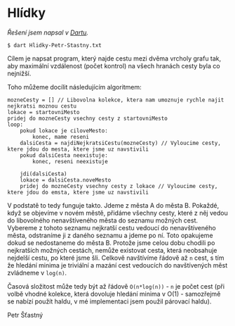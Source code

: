 # Hlídky

*Řešení jsem napsal v [Dartu](https://www.dartlang.org/).*

`$ dart Hlidky-Petr-Stastny.txt`


Cílem je napsat program, který najde cestu mezi dvěma vrcholy grafu tak, aby maximální vzdálenost (počet kontrol) na všech hranách cesty byla co nejnižší.

Toho můžeme docílit následujícím algoritmem:

```
mozneCesty = [] // Libovolna kolekce, ktera nam umoznuje rychle najit nejkratsi moznou cestu
lokace = startovniMesto
pridej do mozneCesty vsechny cesty z startovniMesto
loop:
    pokud lokace je ciloveMesto:
        konec, mame reseni
    dalsiCesta = najdiNejkratsiCestu(mozneCesty) // Vyloucime cesty, ktere jdou do mesta, ktere jsme uz navstivili
    pokud dalsiCesta neexistuje:
        konec, reseni neexistuje
    
    jdi(dalsiCesta)
    lokace = dalsiCesta.noveMesto
    pridej do mozneCesty vsechny cesty z lokace // Vyloucime cesty, ktere jdou do emsta, ktere jsme uz navstivili
```

V podstatě to tedy funguje takto. Jdeme z města A do města B. Pokaždé, když se objevíme v novém městě, přidáme všechny cesty, které z něj vedou do libovolného nenavštíveného města do seznamu možných cest. Vybereme z tohoto seznamu nejkratší cestu vedoucí do nenavštíveného města, odstraníme ji z daného seznamu a jdeme po ní. Toto opakujeme dokud se nedostaneme do města B. Protože jsme celou dobu chodili po nejkratších možných cestách, nemůže existovat cesta, která neobsahuje nejdelší cestu, po které jsme šli. Celkově navštívíme řádově až `n` cest, s tím že hledání minima je triviální a mazání cest vedoucích do navštívených měst zvládneme v `log(n)`.

Časová složitost může tedy být až řádově `O(n*log(n))` - `n` je počet cest (při volbě vhodné kolekce, která dovoluje hledání minima v O(1) - samozřejmě se nabízí použít haldu, v mé implementaci jsem použil párovací haldu).

Petr Šťastný
